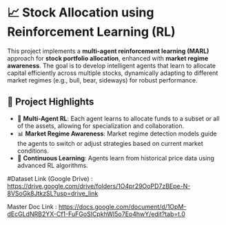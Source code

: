 
# 📈 Stock Allocation using Reinforcement Learning (RL)

This project implements a **multi-agent reinforcement learning (MARL)** approach for **stock portfolio allocation**, enhanced with **market regime awareness**. The goal is to develop intelligent agents that learn to allocate capital efficiently across multiple stocks, dynamically adapting to different market regimes (e.g., bull, bear, sideways) for robust performance.

## 🚀 Project Highlights

- 🧠 **Multi-Agent RL**: Each agent learns to allocate funds to a subset or all of the assets, allowing for specialization and collaboration.
- 📊 **Market Regime Awareness**: Market regime detection models guide the agents to switch or adjust strategies based on current market conditions.
- 🔁 **Continuous Learning**: Agents learn from historical price data using advanced RL algorithms.




#Dataset Link (Google Drive) : https://drive.google.com/drive/folders/1O4pr29OoPD7zBEpe-N-8VSoGk8JtkzSL?usp=drive_link

Master Doc Link : https://docs.google.com/document/d/1OpM-dEcGLdNRB2YX-Cf1-FuFGoSICpkhWI5o7Eo4hwY/edit?tab=t.0 


